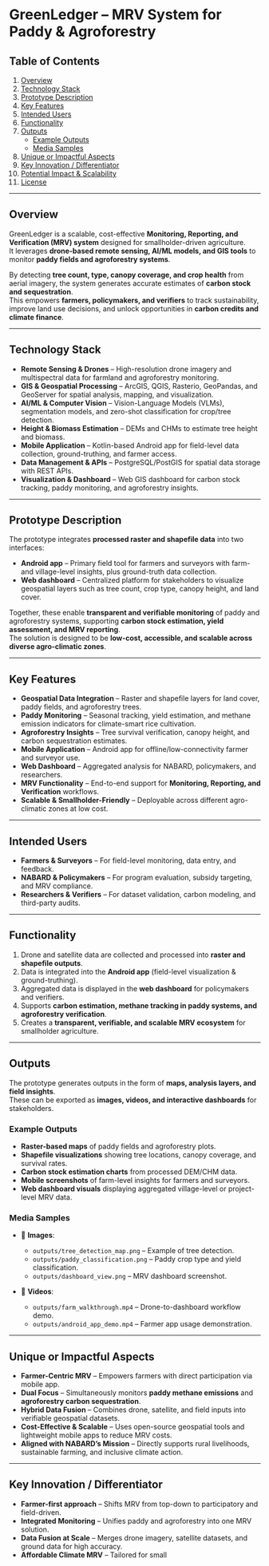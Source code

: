 # GreenLedger – MRV System for Paddy & Agroforestry

## Table of Contents
1. [Overview](#overview)  
2. [Technology Stack](#technology-stack)  
3. [Prototype Description](#prototype-description)  
4. [Key Features](#key-features)  
5. [Intended Users](#intended-users)  
6. [Functionality](#functionality)  
7. [Outputs](#outputs)  
   - [Example Outputs](#example-outputs)  
   - [Media Samples](#media-samples)  
8. [Unique or Impactful Aspects](#unique-or-impactful-aspects)  
9. [Key Innovation / Differentiator](#key-innovation--differentiator)  
10. [Potential Impact & Scalability](#potential-impact--scalability)  
11. [License](#license)  

---

## Overview
GreenLedger is a scalable, cost-effective **Monitoring, Reporting, and Verification (MRV) system** designed for smallholder-driven agriculture.  
It leverages **drone-based remote sensing, AI/ML models, and GIS tools** to monitor **paddy fields and agroforestry systems**.  

By detecting **tree count, type, canopy coverage, and crop health** from aerial imagery, the system generates accurate estimates of **carbon stock and sequestration**.  
This empowers **farmers, policymakers, and verifiers** to track sustainability, improve land use decisions, and unlock opportunities in **carbon credits and climate finance**.  

---

## Technology Stack
- **Remote Sensing & Drones** – High-resolution drone imagery and multispectral data for farmland and agroforestry monitoring.  
- **GIS & Geospatial Processing** – ArcGIS, QGIS, Rasterio, GeoPandas, and GeoServer for spatial analysis, mapping, and visualization.  
- **AI/ML & Computer Vision** – Vision-Language Models (VLMs), segmentation models, and zero-shot classification for crop/tree detection.  
- **Height & Biomass Estimation** – DEMs and CHMs to estimate tree height and biomass.  
- **Mobile Application** – Kotlin-based Android app for field-level data collection, ground-truthing, and farmer access.  
- **Data Management & APIs** – PostgreSQL/PostGIS for spatial data storage with REST APIs.  
- **Visualization & Dashboard** – Web GIS dashboard for carbon stock tracking, paddy monitoring, and agroforestry insights.  

---

## Prototype Description
The prototype integrates **processed raster and shapefile data** into two interfaces:  
- **Android app** – Primary field tool for farmers and surveyors with farm- and village-level insights, plus ground-truth data collection.  
- **Web dashboard** – Centralized platform for stakeholders to visualize geospatial layers such as tree count, crop type, canopy height, and land cover.  

Together, these enable **transparent and verifiable monitoring** of paddy and agroforestry systems, supporting **carbon stock estimation, yield assessment, and MRV reporting**.  
The solution is designed to be **low-cost, accessible, and scalable across diverse agro-climatic zones**.  

---

## Key Features
- **Geospatial Data Integration** – Raster and shapefile layers for land cover, paddy fields, and agroforestry trees.  
- **Paddy Monitoring** – Seasonal tracking, yield estimation, and methane emission indicators for climate-smart rice cultivation.  
- **Agroforestry Insights** – Tree survival verification, canopy height, and carbon sequestration estimates.  
- **Mobile Application** – Android app for offline/low-connectivity farmer and surveyor use.  
- **Web Dashboard** – Aggregated analysis for NABARD, policymakers, and researchers.  
- **MRV Functionality** – End-to-end support for **Monitoring, Reporting, and Verification** workflows.  
- **Scalable & Smallholder-Friendly** – Deployable across different agro-climatic zones at low cost.  

---

## Intended Users
- **Farmers & Surveyors** – For field-level monitoring, data entry, and feedback.  
- **NABARD & Policymakers** – For program evaluation, subsidy targeting, and MRV compliance.  
- **Researchers & Verifiers** – For dataset validation, carbon modeling, and third-party audits.  

---

## Functionality
1. Drone and satellite data are collected and processed into **raster and shapefile outputs**.  
2. Data is integrated into the **Android app** (field-level visualization & ground-truthing).  
3. Aggregated data is displayed in the **web dashboard** for policymakers and verifiers.  
4. Supports **carbon estimation, methane tracking in paddy systems, and agroforestry verification**.  
5. Creates a **transparent, verifiable, and scalable MRV ecosystem** for smallholder agriculture.  

---

## Outputs
The prototype generates outputs in the form of **maps, analysis layers, and field insights**.  
These can be exported as **images, videos, and interactive dashboards** for stakeholders.  

### Example Outputs
- **Raster-based maps** of paddy fields and agroforestry plots.  
- **Shapefile visualizations** showing tree locations, canopy coverage, and survival rates.  
- **Carbon stock estimation charts** from processed DEM/CHM data.  
- **Mobile screenshots** of farm-level insights for farmers and surveyors.  
- **Web dashboard visuals** displaying aggregated village-level or project-level MRV data.  

### Media Samples
- 📸 **Images**:  
  - `outputs/tree_detection_map.png` – Example of tree detection.  
  - `outputs/paddy_classification.png` – Paddy crop type and yield classification.  
  - `outputs/dashboard_view.png` – MRV dashboard screenshot.  

- 🎥 **Videos**:  
  - `outputs/farm_walkthrough.mp4` – Drone-to-dashboard workflow demo.  
  - `outputs/android_app_demo.mp4` – Farmer app usage demonstration.  

---

## Unique or Impactful Aspects
- **Farmer-Centric MRV** – Empowers farmers with direct participation via mobile app.  
- **Dual Focus** – Simultaneously monitors **paddy methane emissions** and **agroforestry carbon sequestration**.  
- **Hybrid Data Fusion** – Combines drone, satellite, and field inputs into verifiable geospatial datasets.  
- **Cost-Effective & Scalable** – Uses open-source geospatial tools and lightweight mobile apps to reduce MRV costs.  
- **Aligned with NABARD’s Mission** – Directly supports rural livelihoods, sustainable farming, and inclusive climate action.  

---

## Key Innovation / Differentiator
- **Farmer-first approach** – Shifts MRV from top-down to participatory and field-driven.  
- **Integrated Monitoring** – Unifies paddy and agroforestry into one MRV solution.  
- **Data Fusion at Scale** – Merges drone imagery, satellite datasets, and ground data for high accuracy.  
- **Affordable Climate MRV** – Tailored for small
